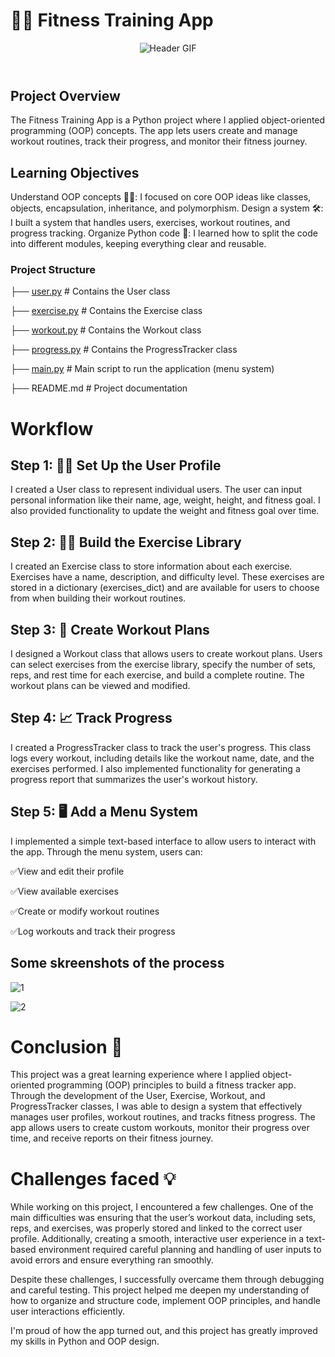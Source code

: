 # 🏋️‍♂️ Fitness Training App

<!DOCTYPE html>
<body>
    <header class="header">
        <img src="https://mir-s3-cdn-cf.behance.net/project_modules/fs/218fc872735831.5bf1e45999c40.gif" alt="Header GIF">
    </header>
</body>
</html>


## Project Overview

The Fitness Training App is a Python project where I applied object-oriented programming (OOP) concepts. The app lets users create and manage workout routines, track their progress, and monitor their fitness journey.

## Learning Objectives

Understand OOP concepts 🧑‍💻: I focused on core OOP ideas like classes, objects, encapsulation, inheritance, and polymorphism.
Design a system 🛠️: I built a system that handles users, exercises, workout routines, and progress tracking.
Organize Python code 📂: I learned how to split the code into different modules, keeping everything clear and reusable.



### Project Structure

├── [user.py](https://github.com/Viktoria-Todorova/Small_Projects/blob/Projects/Fitness_Trainig_App/user.py)           # Contains the User class

├── [exercise.py](https://github.com/Viktoria-Todorova/Small_Projects/blob/Projects/Fitness_Trainig_App/exercise.py)       # Contains the Exercise class

├── [workout.py](https://github.com/Viktoria-Todorova/Small_Projects/blob/Projects/Fitness_Trainig_App/workout.py)        # Contains the Workout class

├── [progress.py](https://github.com/Viktoria-Todorova/Small_Projects/blob/Projects/Fitness_Trainig_App/progress.py)       # Contains the ProgressTracker class

├── [main.py](https://github.com/Viktoria-Todorova/Small_Projects/blob/Projects/Fitness_Trainig_App/main.py)           # Main script to run the application (menu system)

├── README.md         # Project documentation


# Workflow

## Step 1:  🧑‍💻 Set Up the User Profile

I created a User class to represent individual users. The user can input personal information like their name, age, weight, height, and fitness goal. I also provided functionality to update the weight and fitness goal over time.

## Step 2: 🏋️‍♂️ Build the Exercise Library

I created an Exercise class to store information about each exercise. Exercises have a name, description, and difficulty level. These exercises are stored in a dictionary (exercises_dict) and are available for users to choose from when building their workout routines.

## Step 3: 💪 Create Workout Plans

I designed a Workout class that allows users to create workout plans. Users can select exercises from the exercise library, specify the number of sets, reps, and rest time for each exercise, and build a complete routine. The workout plans can be viewed and modified.

## Step 4: 📈 Track Progress

I created a ProgressTracker class to track the user's progress. This class logs every workout, including details like the workout name, date, and the exercises performed. I also implemented functionality for generating a progress report that summarizes the user's workout history.

## Step 5: 🖥️ Add a Menu System

I implemented a simple text-based interface to allow users to interact with the app. Through the menu system, users can:

✅View and edit their profile

✅View available exercises

✅Create or modify workout routines

✅Log workouts and track their progress

## Some skreenshots of the process

![1](https://github.com/user-attachments/assets/28edfd89-31de-41f0-8f87-149b0ac2e504)


![2](https://github.com/user-attachments/assets/d10b35d9-0ab9-4080-ba08-944998fba842)


# Conclusion 🎉
This project was a great learning experience where I applied object-oriented programming (OOP) principles to build a fitness tracker app. Through the development of the User, Exercise, Workout, and ProgressTracker classes, I was able to design a system that effectively manages user profiles, workout routines, and tracks fitness progress. The app allows users to create custom workouts, monitor their progress over time, and receive reports on their fitness journey.

# Challenges faced 💡
While working on this project, I encountered a few challenges. One of the main difficulties was ensuring that the user’s workout data, including sets, reps, and exercises, was properly stored and linked to the correct user profile. Additionally, creating a smooth, interactive user experience in a text-based environment required careful planning and handling of user inputs to avoid errors and ensure everything ran smoothly.

Despite these challenges, I successfully overcame them through debugging and careful testing. This project helped me deepen my understanding of how to organize and structure code, implement OOP principles, and handle user interactions efficiently.

I'm proud of how the app turned out, and this project has greatly improved my skills in Python and OOP design.
